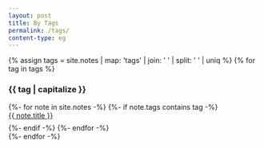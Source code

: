 ```yaml
---
layout: post
title: By Tags
permalink: /tags/
content-type: eg
---
```


<style>
.category-content a {
    text-decoration: none;
    color: #4183c4;
}

.category-content a:hover {
    text-decoration: underline;
    color: #4183c4;
}
</style>

<main>
    {% assign tags =  site.notes | map: 'tags' | join: ' '  | split: ' ' | uniq %}
    {% for tag in tags %}
        <div class="tag-overview" id="{{ tag }}">
        <h3 id="{{ tag }}">{{ tag | capitalize }}</h3>
        {%- for note in site.notes -%}
            {%- if note.tags contains tag -%}
                <li style="padding-bottom: 0.6em; list-style: none;"><a href="{{note.url}}">{{ note.title }}</a></li>
            {%- endif -%}
        {%- endfor -%}
        </div>
    {%- endfor -%}
    <br/>
    <br/>
</main>
